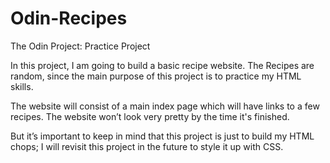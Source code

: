 # Odin-Recipes
The Odin Project: Practice Project

In this project, I am going to build a basic recipe website.
The Recipes are random, since the main purpose of this project is to practice my HTML skills.

The website will consist of a main index page which will have links to a few recipes. 
The website won’t look very pretty by the time it's finished. 

But it’s important to keep in mind that this project is just to build my HTML chops; I will revisit this project in the future to style it up with CSS.
